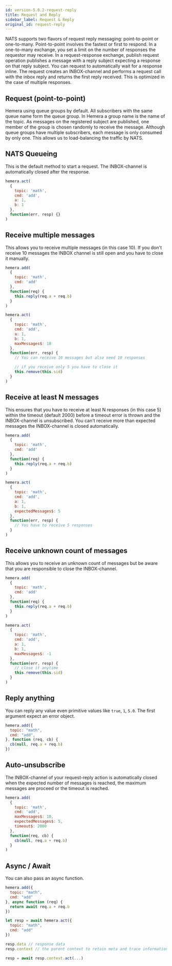 ```yaml
---
id: version-5.0.2-request-reply
title: Request and Reply
sidebar_label: Request & Reply
original_id: request-reply
---
```


NATS supports two flavors of request reply messaging: point-to-point or one-to-many. Point-to-point involves the fastest or first to respond. In a one-to-many exchange, you set a limit on the number of responses the requestor may receive. In a request-response exchange, publish request operation publishes a message with a reply subject expecting a response on that reply subject. You can request to automatically wait for a response inline. The request creates an INBOX-channel and performs a request call with the inbox reply and returns the first reply received. This is optimized in the case of multiple responses.

## Request (point-to-point)

Hemera using queue groups by default. All subscribers with the same queue name form the queue group. In Hemera a group name is the name of the topic. As messages on the registered subject are published, one member of the group is chosen randomly to receive the message. Although queue groups have multiple subscribers, each message is only consumed by only one. This allows us to load-balancing the traffic by NATS.

## NATS Queueing

This is the default method to start a request. The INBOX-channel is automatically closed after the response.

```js
hemera.act(
  {
    topic: 'math',
    cmd: 'add',
    a: 1,
    b: 1
  },
  function(err, resp) {}
)
```

## Receive multiple messages

This allows you to receive multiple messages (in this case 10). If you don't receive 10 messages the INBOX channel is still open and you have to close it manually.

```js
hemera.add(
  {
    topic: 'math',
    cmd: 'add'
  },
  function(req) {
    this.reply(req.a + req.b)
  }
)

hemera.act(
  {
    topic: 'math',
    cmd: 'add',
    a: 1,
    b: 1,
    maxMessages$: 10
  },
  function(err, resp) {
    // You can receive 10 messages but also need 10 responses

    // if you receive only 5 you have to close it
    this.remove(this.sid)
  }
)
```

## Receive at least N messages

This ensures that you have to receive at least N responses (in this case 5) within the timeout (default 2000) before a timeout error is thrown and the INBOX-channel is unsubscribed. You can't receive more than expected messages the INBOX-channel is closed automatically.

```js
hemera.add(
  {
    topic: 'math',
    cmd: 'add'
  },
  function(req) {
    this.reply(req.a + req.b)
  }
)

hemera.act(
  {
    topic: 'math',
    cmd: 'add',
    a: 1,
    b: 1,
    expectedMessages$: 5
  },
  function(err, resp) {
    // You have to receive 5 responses
  }
)
```

## Receive unknown count of messages

This allows you to receive an unknown count of messages but be aware that you are responsible to close the INBOX-channel.

```js
hemera.add(
  {
    topic: 'math',
    cmd: 'add'
  },
  function(req) {
    this.reply(req.a + req.b)
  }
)

hemera.act(
  {
    topic: 'math',
    cmd: 'add',
    a: 1,
    b: 1,
    maxMessages$: -1
  },
  function(err, resp) {
    // close it anytime
    this.remove(this.sid)
  }
)
```

## Reply anything

You can reply any value even primitive values like `true`, `1`, `5.0`. The first argument expect an error object.

```js
hemera.add({
  topic: "math",
  cmd: "add",
}, function (req, cb) {
  cb(null, req.a + req.b)
})
```

## Auto-unsubscribe

The INBOX-channel of your request-reply action is automatically closed when the expected number of messages is reached, the maximum messages are proceed or the timeout is reached.

```js
hemera.add(
  {
    topic: 'math',
    cmd: 'add',
    maxMessages$: 10,
    expectedMessages$: 5,
    timeout$: 2000
  },
  function(req, cb) {
    cb(null, req.a + req.b)
  }
)
```

## Async / Await

You can also pass an async function.

```js
hemera.add({
  topic: "math",
  cmd: "add"
}, async function (req) {
  return await req.a + req.b
})

let resp = await hemera.act({
  topic: "math",
  cmd: "add"
})

resp.data // response data
resp.context // the parent context to retain meta and trace informations

resp = await resp.context.act(...)
```
